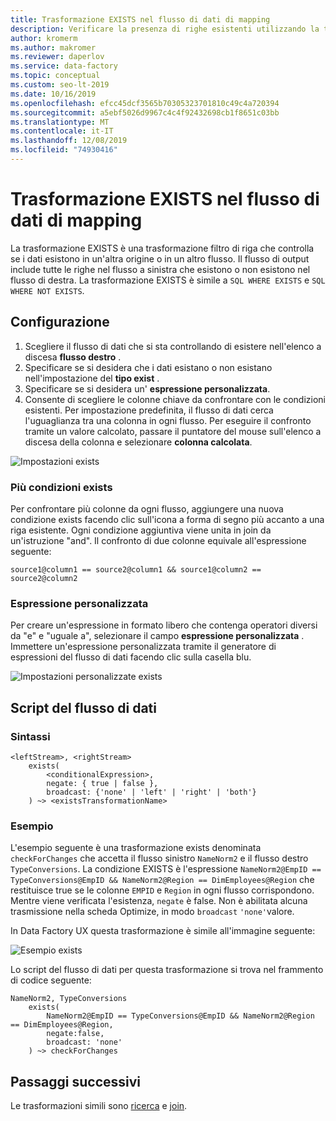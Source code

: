 ```yaml
---
title: Trasformazione EXISTS nel flusso di dati di mapping
description: Verificare la presenza di righe esistenti utilizzando la trasformazione EXISTS nel flusso di dati di mapping Azure Data Factory
author: kromerm
ms.author: makromer
ms.reviewer: daperlov
ms.service: data-factory
ms.topic: conceptual
ms.custom: seo-lt-2019
ms.date: 10/16/2019
ms.openlocfilehash: efcc45dcf3565b70305323701810c49c4a720394
ms.sourcegitcommit: a5ebf5026d9967c4c4f92432698cb1f8651c03bb
ms.translationtype: MT
ms.contentlocale: it-IT
ms.lasthandoff: 12/08/2019
ms.locfileid: "74930416"
---
```

# <a name="exists-transformation-in-mapping-data-flow"></a>Trasformazione EXISTS nel flusso di dati di mapping

La trasformazione EXISTS è una trasformazione filtro di riga che controlla se i dati esistono in un'altra origine o in un altro flusso. Il flusso di output include tutte le righe nel flusso a sinistra che esistono o non esistono nel flusso di destra. La trasformazione EXISTS è simile a ```SQL WHERE EXISTS``` e ```SQL WHERE NOT EXISTS```.

## <a name="configuration"></a>Configurazione

1. Scegliere il flusso di dati che si sta controllando di esistere nell'elenco a discesa **flusso destro** .
1. Specificare se si desidera che i dati esistano o non esistano nell'impostazione del **tipo exist** .
1. Specificare se si desidera un' **espressione personalizzata**.
1. Consente di scegliere le colonne chiave da confrontare con le condizioni esistenti. Per impostazione predefinita, il flusso di dati cerca l'uguaglianza tra una colonna in ogni flusso. Per eseguire il confronto tramite un valore calcolato, passare il puntatore del mouse sull'elenco a discesa della colonna e selezionare **colonna calcolata**.

![Impostazioni exists](media/data-flow/exists.png "esistente 1")

### <a name="multiple-exists-conditions"></a>Più condizioni exists

Per confrontare più colonne da ogni flusso, aggiungere una nuova condizione exists facendo clic sull'icona a forma di segno più accanto a una riga esistente. Ogni condizione aggiuntiva viene unita in join da un'istruzione "and". Il confronto di due colonne equivale all'espressione seguente:

`source1@column1 == source2@column1 && source1@column2 == source2@column2`

### <a name="custom-expression"></a>Espressione personalizzata

Per creare un'espressione in formato libero che contenga operatori diversi da "e" e "uguale a", selezionare il campo **espressione personalizzata** . Immettere un'espressione personalizzata tramite il generatore di espressioni del flusso di dati facendo clic sulla casella blu.

![Impostazioni personalizzate exists](media/data-flow/exists1.png "esistente personalizzato")

## <a name="data-flow-script"></a>Script del flusso di dati

### <a name="syntax"></a>Sintassi

```
<leftStream>, <rightStream>
    exists(
        <conditionalExpression>,
        negate: { true | false },
        broadcast: {'none' | 'left' | 'right' | 'both'}
    ) ~> <existsTransformationName>
```

### <a name="example"></a>Esempio

L'esempio seguente è una trasformazione exists denominata `checkForChanges` che accetta il flusso sinistro `NameNorm2` e il flusso destro `TypeConversions`.  La condizione EXISTS è l'espressione `NameNorm2@EmpID == TypeConversions@EmpID && NameNorm2@Region == DimEmployees@Region` che restituisce true se le colonne `EMPID` e `Region` in ogni flusso corrispondono. Mentre viene verificata l'esistenza, `negate` è false. Non è abilitata alcuna trasmissione nella scheda Optimize, in modo `broadcast` `'none'`valore.

In Data Factory UX questa trasformazione è simile all'immagine seguente:

![Esempio exists](media/data-flow/exists-script.png "Esempio exists")

Lo script del flusso di dati per questa trasformazione si trova nel frammento di codice seguente:

```
NameNorm2, TypeConversions
    exists(
        NameNorm2@EmpID == TypeConversions@EmpID && NameNorm2@Region == DimEmployees@Region,
        negate:false,
        broadcast: 'none'
    ) ~> checkForChanges
```

## <a name="next-steps"></a>Passaggi successivi

Le trasformazioni simili sono [ricerca](data-flow-lookup.md) e [join](data-flow-join.md).
